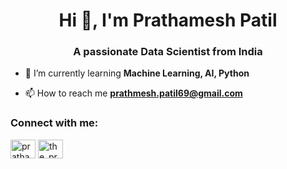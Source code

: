 <h1 align="center">Hi 👋, I'm Prathamesh Patil</h1>
<h3 align="center">A passionate Data Scientist from India</h3>

- 🌱 I’m currently learning **Machine Learning, AI, Python**

- 📫 How to reach me **prathmesh.patil69@gmail.com**

<h3 align="left">Connect with me:</h3>
<p align="left">
<a href="https://fb.com/prathamesh patil" target="blank"><img align="center" src="https://raw.githubusercontent.com/rahuldkjain/github-profile-readme-generator/master/src/images/icons/Social/facebook.svg" alt="prathamesh patil" height="30" width="40" /></a>
<a href="https://instagram.com/the_prathamesh_patil2107" target="blank"><img align="center" src="https://raw.githubusercontent.com/rahuldkjain/github-profile-readme-generator/master/src/images/icons/Social/instagram.svg" alt="the_prathamesh_patil2107" height="30" width="40" /></a>
</p>
